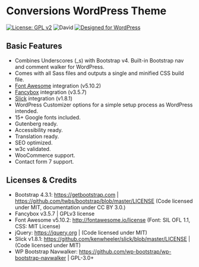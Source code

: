 # Conversions WordPress Theme

[![License: GPL v2](https://img.shields.io/badge/License-GPL%20v2-blue.svg)](https://www.gnu.org/licenses/old-licenses/gpl-2.0.en.html)
![David](https://img.shields.io/david/dev/jjs2484/conversions)
<a href="https://wordpress.org/">
	<img border="0" alt="Designed for WordPress" src="https://img.shields.io/badge/Designed%20for-WordPress-blue">
</a>

## Basic Features

- Combines Underscores (_s) with Bootstrap v4. Built-in Bootstrap nav and comment walker for WordPress.
- Comes with all Sass files and outputs a single and minified CSS build file.
- [Font Awesome](https://fontawesome.com/) integration (v5.10.2)
- [Fancybox](http://fancyapps.com/fancybox/3/) integration (v3.5.7)
- [Slick](https://kenwheeler.github.io/slick/) integration (v1.8.1)
- WordPress Customizer options for a simple setup process as WordPress intended.
- 15+ Google fonts included.
- Gutenberg ready.
- Accessibility ready.
- Translation ready.
- SEO optimized.
- w3c validated.
- WooCommerce support.
- Contact form 7 support.

## Licenses & Credits

- Bootstrap 4.3.1: https://getbootstrap.com | https://github.com/twbs/bootstrap/blob/master/LICENSE (Code licensed under MIT, documentation under CC BY 3.0.)
- Fancybox v3.5.7 | GPLv3 license
- Font Awesome v5.10.2: http://fontawesome.io/license (Font: SIL OFL 1.1, CSS: MIT License)
- jQuery: https://jquery.org | (Code licensed under MIT)
- Slick v1.8.1: https://github.com/kenwheeler/slick/blob/master/LICENSE | (Code licensed under MIT)
- WP Bootstrap Navwalker: https://github.com/wp-bootstrap/wp-bootstrap-navwalker | GPL-3.0+